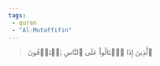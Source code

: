 ```yaml
---
tags: 
 - quran 
 - "Al-Mutaffifin"
---
```


> ٱلَّذِينَ إِذَا ٱكۡتَالُواْ عَلَى ٱلنَّاسِ يَسۡتَوۡفُونَ
